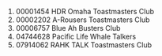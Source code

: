 1. 00001454 HDR Omaha Toastmasters Club	
1. 00002202 A-Rousers Toastmasters Club	
1. 00006757 Blue Ah Busters Club	
1. 04744628 Pacific Life Whale Talkers	
1. 07914062 RAHK TALK Toastmasters Club
